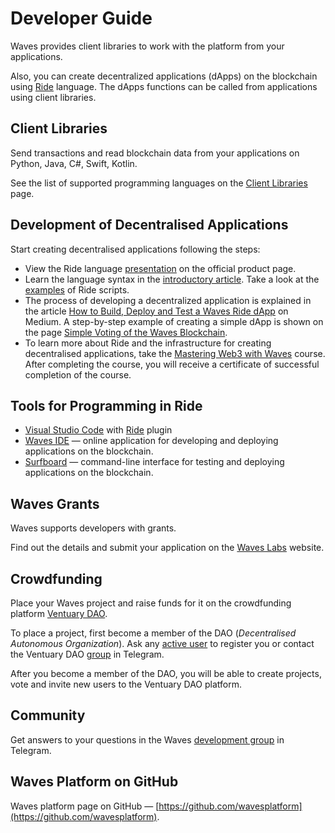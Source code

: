 # Developer Guide

Waves provides client libraries to work with the platform from your applications.

Also, you can create decentralized applications (dApps) on the blockchain using [Ride](/en/ride) language. The dApps functions can be called from applications using client libraries.

## Client Libraries

Send transactions and read blockchain data from your applications on Python, Java, C#, Swift, Kotlin.

See the list of supported programming languages on the [Client Libraries](/en/building-apps/waves-api-and-sdk/client-libraries) page.

## Development of Decentralised Applications

Start creating decentralised applications following the steps:

- View the Ride language [presentation](https://wavesplatform.com/products-ride) on the official product page.
- Learn the language syntax in the [introductory article](/en/ride/getting-started). Take a look at the [examples](https://github.com/wavesplatform/ride-examples) of Ride scripts.
- The process of developing a decentralized application is explained in the article [How to Build, Deploy and Test a Waves Ride dApp](https://blog.wavesplatform.com/how-to-build-deploy-and-test-a-waves-ride-dapp-785311f58c2) on Medium. A step-by-step example of creating a simple dApp is shown on the page [Simple Voting of the Waves Blockchain](/en/building-apps/smart-contracts/simple-voting-on-the-waves-blockchain).
- To learn more about Ride and the infrastructure for creating decentralised applications, take the [Mastering Web3 with Waves](https://stepik.org/course/54415/promo) course. After completing the course, you will receive a certificate of successful completion of the course.

## Tools for Programming in Ride

- [Visual Studio Code](https://code.visualstudio.com/) with [Ride](https://github.com/wavesplatform/ride-vscode) plugin
- [Waves IDE](https://ide.wavesplatform.com/) — online application for developing and deploying applications on the blockchain.
- [Surfboard](https://github.com/wavesplatform/Surfboard) — command-line interface for testing and deploying applications on the blockchain.

## Waves Grants

Waves supports developers with grants.

Find out the details and submit your application on the [Waves Labs](https://waveslabs.com/grants?lang=en) website.

## Crowdfunding

Place your Waves project and raise funds for it on the crowdfunding platform [Ventuary DAO](https://beta.ventuary.space/).

To place a project, first become a member of the DAO (_Decentralised Autonomous Organization_). Ask any [active user](https://beta.ventuary.space/community) to register you or contact the Ventuary DAO [group](https://t.me/ventuary_dao) in Telegram.

After you become a member of the DAO, you will be able to create projects, vote and invite new users to the Ventuary DAO platform.

## Community

Get answers to your questions in the Waves [development group](https://t.me/waves_ride_dapps_dev) in Telegram.

## Waves Platform on GitHub

Waves platform page on GitHub — [https://github.com/wavesplatform](https://github.com/wavesplatform).
